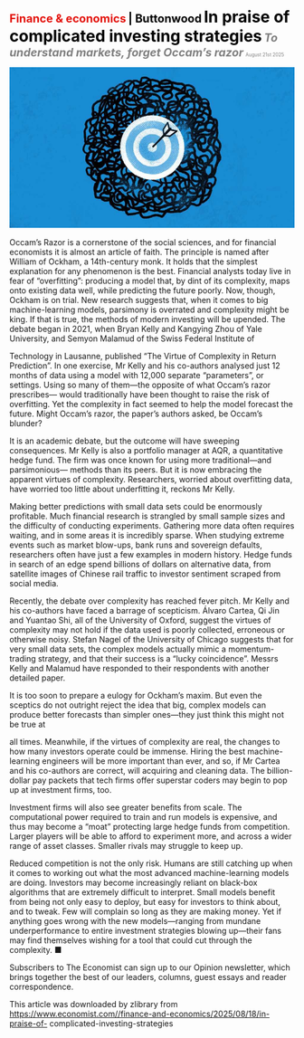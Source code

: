 <span style="color:#E3120B; font-size:14.9pt; font-weight:bold;">Finance & economics</span> <span style="color:#000000; font-size:14.9pt; font-weight:bold;">| Buttonwood</span>
<span style="color:#000000; font-size:21.0pt; font-weight:bold;">In praise of complicated investing strategies</span>
<span style="color:#808080; font-size:14.9pt; font-weight:bold; font-style:italic;">To understand markets, forget Occam’s razor</span>
<span style="color:#808080; font-size:6.2pt;">August 21st 2025</span>

![](../images/061_In_praise_of_complicated_investing_strategies/p0252_img01.jpeg)

Occam’s Razor is a cornerstone of the social sciences, and for financial economists it is almost an article of faith. The principle is named after William of Ockham, a 14th-century monk. It holds that the simplest explanation for any phenomenon is the best. Financial analysts today live in fear of “overfitting”: producing a model that, by dint of its complexity, maps onto existing data well, while predicting the future poorly. Now, though, Ockham is on trial. New research suggests that, when it comes to big machine-learning models, parsimony is overrated and complexity might be king. If that is true, the methods of modern investing will be upended. The debate began in 2021, when Bryan Kelly and Kangying Zhou of Yale University, and Semyon Malamud of the Swiss Federal Institute of

Technology in Lausanne, published “The Virtue of Complexity in Return Prediction”. In one exercise, Mr Kelly and his co-authors analysed just 12 months of data using a model with 12,000 separate “parameters”, or settings. Using so many of them—the opposite of what Occam’s razor prescribes— would traditionally have been thought to raise the risk of overfitting. Yet the complexity in fact seemed to help the model forecast the future. Might Occam’s razor, the paper’s authors asked, be Occam’s blunder?

It is an academic debate, but the outcome will have sweeping consequences. Mr Kelly is also a portfolio manager at AQR, a quantitative hedge fund. The firm was once known for using more traditional—and parsimonious— methods than its peers. But it is now embracing the apparent virtues of complexity. Researchers, worried about overfitting data, have worried too little about underfitting it, reckons Mr Kelly.

Making better predictions with small data sets could be enormously profitable. Much financial research is strangled by small sample sizes and the difficulty of conducting experiments. Gathering more data often requires waiting, and in some areas it is incredibly sparse. When studying extreme events such as market blow-ups, bank runs and sovereign defaults, researchers often have just a few examples in modern history. Hedge funds in search of an edge spend billions of dollars on alternative data, from satellite images of Chinese rail traffic to investor sentiment scraped from social media.

Recently, the debate over complexity has reached fever pitch. Mr Kelly and his co-authors have faced a barrage of scepticism. Álvaro Cartea, Qi Jin and Yuantao Shi, all of the University of Oxford, suggest the virtues of complexity may not hold if the data used is poorly collected, erroneous or otherwise noisy. Stefan Nagel of the University of Chicago suggests that for very small data sets, the complex models actually mimic a momentum- trading strategy, and that their success is a “lucky coincidence”. Messrs Kelly and Malamud have responded to their respondents with another detailed paper.

It is too soon to prepare a eulogy for Ockham’s maxim. But even the sceptics do not outright reject the idea that big, complex models can produce better forecasts than simpler ones—they just think this might not be true at

all times. Meanwhile, if the virtues of complexity are real, the changes to how many investors operate could be immense. Hiring the best machine- learning engineers will be more important than ever, and so, if Mr Cartea and his co-authors are correct, will acquiring and cleaning data. The billion- dollar pay packets that tech firms offer superstar coders may begin to pop up at investment firms, too.

Investment firms will also see greater benefits from scale. The computational power required to train and run models is expensive, and thus may become a “moat” protecting large hedge funds from competition. Larger players will be able to afford to experiment more, and across a wider range of asset classes. Smaller rivals may struggle to keep up.

Reduced competition is not the only risk. Humans are still catching up when it comes to working out what the most advanced machine-learning models are doing. Investors may become increasingly reliant on black-box algorithms that are extremely difficult to interpret. Small models benefit from being not only easy to deploy, but easy for investors to think about, and to tweak. Few will complain so long as they are making money. Yet if anything goes wrong with the new models—ranging from mundane underperformance to entire investment strategies blowing up—their fans may find themselves wishing for a tool that could cut through the complexity. ■

Subscribers to The Economist can sign up to our Opinion newsletter, which brings together the best of our leaders, columns, guest essays and reader correspondence.

This article was downloaded by zlibrary from https://www.economist.com//finance-and-economics/2025/08/18/in-praise-of- complicated-investing-strategies